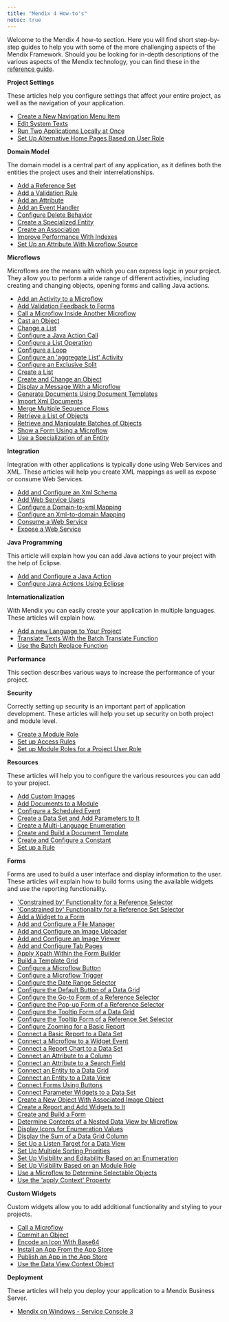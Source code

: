 ```yaml
---
title: "Mendix 4 How-to's"
notoc: true
---
```

Welcome to the Mendix 4 how-to section. Here you will find short step-by-step guides to help you with some of the more challenging aspects of the Mendix Framework. Should you be looking for in-depth descriptions of the various aspects of the Mendix technology, you can find these in the [reference guide](/refguide4/).

**Project Settings**

These articles help you configure settings that affect your entire project, as well as the navigation of your application.

*   [Create a New Navigation Menu Item](create-a-new-navigation-menu-item)
*   [Edit System Texts](edit-system-texts)
*   [Run Two Applications Locally at Once](run-two-applications-locally-at-once)
*   [Set Up Alternative Home Pages Based on User Role](set-up-alternative-home-pages-based-on-user-role)

**Domain Model**

The domain model is a central part of any application, as it defines both the entities the project uses and their interrelationships.

*   [Add a Reference Set](add-a-reference-set)
*   [Add a Validation Rule](add-a-validation-rule)
*   [Add an Attribute](add-an-attribute)
*   [Add an Event Handler](add-an-event-handler)
*   [Configure Delete Behavior](configure-delete-behavior)
*   [Create a Specialized Entity](create-a-specialized-entity)
*   [Create an Association](create-an-association)
*   [Improve Performance With Indexes](improve-performance-with-indexes)
*   [Set Up an Attribute With Microflow Source](set-up-an-attribute-with-microflow-source)

**Microflows**

Microflows are the means with which you can express logic in your project. They allow you to perform a wide range of different activities, including creating and changing objects, opening forms and calling Java actions.

*   [Add an Activity to a Microflow](add-an-activity-to-a-microflow)
*   [Add Validation Feedback to Forms](add-validation-feedback-to-forms)
*   [Call a Microflow Inside Another Microflow](call-a-microflow-inside-another-microflow)
*   [Cast an Object](cast-an-object)
*   [Change a List](change-a-list)
*   [Configure a Java Action Call](configure-a-java-action-call)
*   [Configure a List Operation](configure-a-list-operation)
*   [Configure a Loop](configure-a-loop)
*   [Configure an 'aggregate List' Activity](configure-an-aggregate-list-activity)
*   [Configure an Exclusive Split](configure-an-exclusive-split)
*   [Create a List](create-a-list)
*   [Create and Change an Object](create-and-change-an-object)
*   [Display a Message With a Microflow](display-a-message-with-a-microflow)
*   [Generate Documents Using Document Templates](generate-documents-using-document-templates)
*   [Import Xml Documents](import-xml-documents)
*   [Merge Multiple Sequence Flows](merge-multiple-sequence-flows)
*   [Retrieve a List of Objects](retrieve-a-list-of-objects)
*   [Retrieve and Manipulate Batches of Objects](retrieve-and-manipulate-batches-of-objects)
*   [Show a Form Using a Microflow](show-a-form-using-a-microflow)
*   [Use a Specialization of an Entity](use-a-specialization-of-an-entity)

**Integration**

Integration with other applications is typically done using Web Services and XML. These articles will help you create XML mappings as well as expose or consume Web Services.

*   [Add and Configure an Xml Schema](add-and-configure-an-xml-schema)
*   [Add Web Service Users](add-web-service-users)
*   [Configure a Domain-to-xml Mapping](configure-a-domain-to-xml-mapping)
*   [Configure an Xml-to-domain Mapping](configure-an-xml-to-domain-mapping)
*   [Consume a Web Service](consume-a-web-service)
*   [Expose a Web Service](expose-a-web-service)

**Java Programming**

This article will explain how you can add Java actions to your project with the help of Eclipse.

*   [Add and Configure a Java Action](add-and-configure-a-java-action)
*   [Configure Java Actions Using Eclipse](configure-java-actions-using-eclipse)

**Internationalization**

With Mendix you can easily create your application in multiple languages. These articles will explain how.

*   [Add a new Language to Your Project](add-a-new-language-to-your-project)
*   [Translate Texts With the Batch Translate Function](translate-texts-with-the-batch-translate-function)
*   [Use the Batch Replace Function](use-the-batch-replace-function)

**Performance**

This section describes various ways to increase the performance of your project.

**Security**

Correctly setting up security is an important part of application development. These articles will help you set up security on both project and module level.

*   [Create a Module Role](create-a-module-role)
*   [Set up Access Rules](set-up-access-rules)
*   [Set up Module Roles for a Project User Role](set-up-module-roles-for-a-project-user-role)

**Resources**

These articles will help you to configure the various resources you can add to your project.

*   [Add Custom Images](add-custom-images)
*   [Add Documents to a Module](add-documents-to-a-module)
*   [Configure a Scheduled Event](configure-a-scheduled-event)
*   [Create a Data Set and Add Parameters to It](create-a-data-set-and-add-parameters-to-it)
*   [Create a Multi-Language Enumeration](create-a-multi-language-enumeration)
*   [Create and Build a Document Template](create-and-build-a-document-template)
*   [Create and Configure a Constant](create-and-configure-a-constant)
*   [Set up a Rule](set-up-a-rule)

**Forms**

Forms are used to build a user interface and display information to the user. These articles will explain how to build forms using the available widgets and use the reporting functionality.

*   ['Constrained by' Functionality for a Reference Selector](constrained-by-functionality-for-a-reference-selector)
*   ['Constrained by' Functionality for a Reference Set Selector](constrained-by-functionality-for-a-reference-set-selector)
*   [Add a Widget to a Form](add-a-widget-to-a-form)
*   [Add and Configure a File Manager](add-and-configure-a-file-manager)
*   [Add and Configure an Image Uploader](add-and-configure-an-image-uploader)
*   [Add and Configure an Image Viewer](add-and-configure-an-image-viewer)
*   [Add and Configure Tab Pages](add-and-configure-tab-pages)
*   [Apply Xpath Within the Form Builder](apply-xpath-within-the-form-builder)
*   [Build a Template Grid](build-a-template-grid)
*   [Configure a Microflow Button](configure-a-microflow-button)
*   [Configure a Microflow Trigger](configure-a-microflow-trigger)
*   [Configure the Date Range Selector](configure-the-date-range-selector)
*   [Configure the Default Button of a Data Grid](configure-the-default-button-of-a-data-grid)
*   [Configure the Go-to Form of a Reference Selector](configure-the-go-to-form-of-a-reference-selector)
*   [Configure the Pop-up Form of a Reference Selector](configure-the-pop-up-form-of-a-reference-selector)
*   [Configure the Tooltip Form of a Data Grid](configure-the-tooltip-form-of--a-data-grid)
*   [Configure the Tooltip Form of a Reference Set Selector](configure-the-tooltip-form-of-a-reference-set-selector)
*   [Configure Zooming for a Basic Report](configure-zooming-for-a-basic-report)
*   [Connect a Basic Report to a Data Set](connect-a-basic-report-to-a-data-set)
*   [Connect a Microflow to a Widget Event](connect-a-microflow-to-a-widget-event)
*   [Connect a Report Chart to a Data Set](connect-a-report-chart-to-a-data-set)
*   [Connect an Attribute to a Column](connect-an-attribute-to-a-column)
*   [Connect an Attribute to a Search Field](connect-an-attribute-to-a-search-field)
*   [Connect an Entity to a Data Grid](connect-an-entity-to-a-data-grid)
*   [Connect an Entity to a Data View](connect-an-entity-to-a-data-view)
*   [Connect Forms Using Buttons](connect-forms-using-buttons)
*   [Connect Parameter Widgets to a Data Set](connect-parameter-widgets-to-a-data-set)
*   [Create a New Object With Associated Image Object](create-a-new-object-with-associated-image-object)
*   [Create a Report and Add Widgets to It](create-a-report-and-add-widgets-to-it)
*   [Create and Build a Form](create-and-build-a-form)
*   [Determine Contents of a Nested Data View by Microflow](determine-contents-of-a-nested-data-view-by-microflow)
*   [Display Icons for Enumeration Values](display-icons-for-enumeration-values)
*   [Display the Sum of a Data Grid Column](display-the-sum-of-a-data-grid-column)
*   [Set Up a Listen Target for a Data View](set-up-a-listen-target-for-a-data-view)
*   [Set Up Multiple Sorting Priorities](set-up-multiple-sorting-priorities)
*   [Set Up Visibility and Editability Based on an Enumeration](set-up-visibility-and-editability-based-on-an-enumeration)
*   [Set Up Visibility Based on an Module Role](set-up-visibility-based-on-an-module-role)
*   [Use a Microflow to Determine Selectable Objects](use-a-microflow-to-determine-selectable-objects)
*   [Use the 'apply Context' Property](use-the-apply-context-property)

**Custom Widgets**

Custom widgets allow you to add additional functionality and styling to your projects.

*   [Call a Microflow](call-a-microflow)
*   [Commit an Object](commit-an-object)
*   [Encode an Icon With Base64](encode-an-icon-with-base64)
*   [Install an App From the App Store](install-an-app-from-the-appstore)
*   [Publish an App in the App Store](publish-an-app-in-the-appstore)
*   [Use the Data View Context Object](use-the-data-view-context-object)

**Deployment**

These articles will help you deploy your application to a Mendix Business Server.

*   [Mendix on Windows - Service Console 3](mendix-on-windows---service-console-3)
